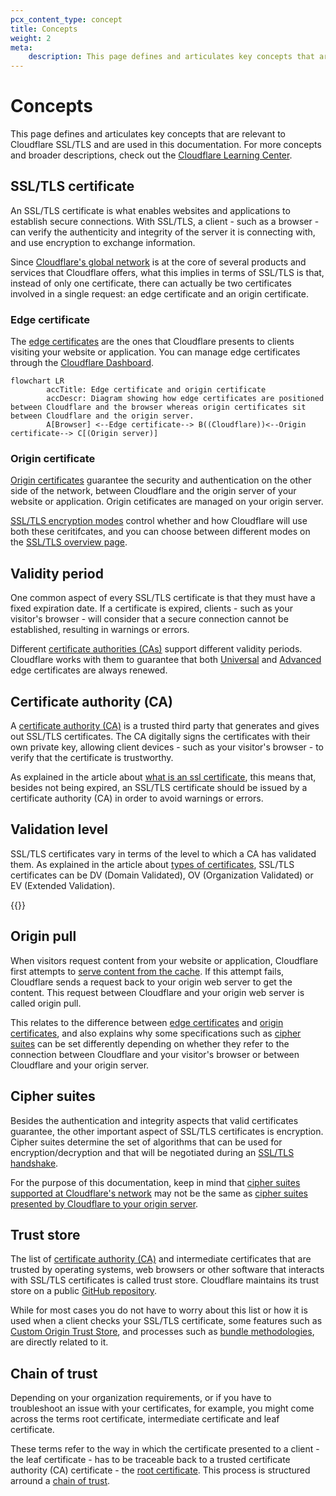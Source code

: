 ```yaml
---
pcx_content_type: concept
title: Concepts
weight: 2
meta: 
    description: This page defines and articulates key concepts that are relevant to Cloudflare SSL/TLS and are used in the Cloudflare SSL/TLS documentation.
---
```


# Concepts

This page defines and articulates key concepts that are relevant to Cloudflare SSL/TLS and are used in this documentation. For more concepts and broader descriptions, check out the [Cloudflare Learning Center](https://www.cloudflare.com/learning/ssl/what-is-ssl/).

## SSL/TLS certificate

An SSL/TLS certificate is what enables websites and applications to establish secure connections. With SSL/TLS, a client - such as a browser - can verify the authenticity and integrity of the server it is connecting with, and use encryption to exchange information.

Since [Cloudflare's global network](https://www.cloudflare.com/network/) is at the core of several products and services that Cloudflare offers, what this implies in terms of SSL/TLS is that, instead of only one certificate, there can actually be two certificates involved in a single request: an edge certificate and an origin certificate.

### Edge certificate

The [edge certificates](/ssl/edge-certificates/) are the ones that Cloudflare presents to clients visiting your website or application. You can manage edge certificates through the [Cloudflare Dashboard](https://dash.cloudflare.com/?to=/:account/:zone/ssl-tls/edge-certificates).

```mermaid
flowchart LR
        accTitle: Edge certificate and origin certificate
        accDescr: Diagram showing how edge certificates are positioned between Cloudflare and the browser whereas origin certificates sit between Cloudflare and the origin server.
        A[Browser] <--Edge certificate--> B((Cloudflare))<--Origin certificate--> C[(Origin server)]
```

### Origin certificate

[Origin certificates](/ssl/origin-configuration/) guarantee the security and authentication on the other side of the network, between Cloudflare and the origin server of your website or application. Origin cetificates are managed on your origin server.

[SSL/TLS encryption modes](/ssl/origin-configuration/ssl-modes/) control whether and how Cloudflare will use both these ceritifcates, and you can choose between different modes on the [SSL/TLS overview page](https://dash.cloudflare.com/?to=/:account/:zone/ssl-tls).

## Validity period

One common aspect of every SSL/TLS certificate is that they must have a fixed expiration date. If a certificate is expired, clients - such as your visitor's browser - will consider that a secure connection cannot be established, resulting in warnings or errors.

Different [certificate authorities (CAs)](#certificate-authority-ca) support different validity periods. Cloudflare works with them to guarantee that both [Universal](/ssl/edge-certificates/universal-ssl/) and [Advanced](/ssl/edge-certificates/advanced-certificate-manager/) edge certificates are always renewed.

## Certificate authority (CA)

A [certificate authority (CA)](/ssl/reference/certificate-authorities/) is a trusted third party that generates and gives out SSL/TLS certificates. The CA digitally signs the certificates with their own private key, allowing client devices - such as your visitor's browser - to verify that the certificate is trustworthy.

As explained in the article about [what is an ssl certificate](https://www.cloudflare.com/learning/ssl/what-is-an-ssl-certificate/), this means that, besides not being expired, an SSL/TLS certificate should be issued by a certificate authority (CA) in order to avoid warnings or errors.

## Validation level

SSL/TLS certificates vary in terms of the level to which a CA has validated them. As explained in the article about [types of certificates](https://www.cloudflare.com/learning/ssl/types-of-ssl-certificates/), SSL/TLS certificates can be DV (Domain Validated), OV (Organization Validated) or EV (Extended Validation).

{{<render file="_validation-level-note.md">}}
<br />

## Origin pull

When visitors request content from your website or application, Cloudflare first attempts to [serve content from the cache](https://www.cloudflare.com/learning/cdn/what-is-caching/). If this attempt fails, Cloudflare sends a request back to your origin web server to get the content. This request between Cloudflare and your origin web server is called origin pull.

This relates to the difference between [edge certificates](#edge-certificate) and [origin certificates](#origin-certificate), and also explains why some specifications such as [cipher suites](#cipher-suites) can be set differently depending on whether they refer to the connection between Cloudflare and your visitor's browser or between Cloudflare and your origin server.

## Cipher suites

Besides the authentication and integrity aspects that valid certificates guarantee, the other important aspect of SSL/TLS certificates is encryption. Cipher suites determine the set of algorithms that can be used for encryption/decryption and that will be negotiated during an [SSL/TLS handshake](https://www.cloudflare.com/learning/ssl/what-happens-in-a-tls-handshake/).

For the purpose of this documentation, keep in mind that [cipher suites supported at Cloudflare's network](/ssl/reference/cipher-suites/supported-cipher-suites/) may not be the same as [cipher suites presented by Cloudflare to your origin server](/ssl/origin-configuration/cipher-suites/).

## Trust store

The list of [certificate authority (CA)](#certificate-authority-ca) and intermediate certificates that are trusted by operating systems, web browsers or other software that interacts with SSL/TLS certificates is called trust store. Cloudflare maintains its trust store on a public [GitHub repository](https://github.com/cloudflare/cfssl_trust).

While for most cases you do not have to worry about this list or how it is used when a client checks your SSL/TLS certificate, some features such as [Custom Origin Trust Store](/ssl/origin-configuration/custom-origin-trust-store/), and processes such as [bundle methodologies](/ssl/edge-certificates/custom-certificates/bundling-methodologies/), are directly related to it.

## Chain of trust

Depending on your organization requirements, or if you have to troubleshoot an issue with your certificates, for example, you might come across the terms root certificate, intermediate certificate and leaf certificate.

These terms refer to the way in which the certificate presented to a client - the leaf certificate - has to be traceable back to a trusted certificate authority (CA) certificate - the [root certificate](https://en.wikipedia.org/wiki/Root_certificate). This process is structured arround a [chain of trust](https://en.wikipedia.org/wiki/Chain_of_trust).
